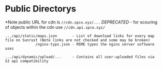 # Public Directorys
*Note public URL for cdn is `//cdn.spco.xyz/...`
*DEPRECATED* - for scouring of objects within the cdn use `//cdn.api.spco.xyz/`
```
.../api/static/maps.json       - List of download links for every map file on Sunrust (Note links are not checked and some may be broken)
              /nginx-typs.json - MIME types the nginx server software uses

.../api/dynamic/upload/...     - Contains all user-uploaded files via S3 api compatibility
```
